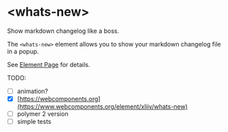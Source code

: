 # \<whats-new\>

Show markdown changelog like a boss.

The `<whats-new>` element allows you to show your markdown changelog file in a popup.

See [Element Page](https://xliiv.github.io/whats-new/components/whats-new/) for details.


TODO:

* [ ] animation?
* [x] [https://webcomponents.org](https://www.webcomponents.org/element/xliiv/whats-new)
* [ ] polymer 2 version
* [ ] simple tests
